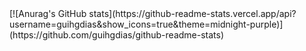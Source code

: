 <div style="display: flex; flex-direction: column; justify-content: center; align-items: center;">
	[![Anurag's GitHub stats](https://github-readme-stats.vercel.app/api?username=guihgdias&show_icons=true&theme=midnight-purple)](https://github.com/guihgdias/github-readme-stats)
</div>
